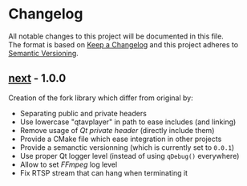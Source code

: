 # Changelog

All notable changes to this project will be documented in this file.  
The format is based on [Keep a Changelog] and this project adheres to [Semantic Versioning].

## [next] - 1.0.0
Creation of the fork library which differ from original by:
- Separating public and private headers
- Use lowercase "qtavplayer" in path to ease includes (and linking)
- Remove usage of _Qt private header_ (directly include them)
- Provide a CMake file which ease integration in other projects
- Provide a semanctic versionning (which is currently set to `0.0.1`)
- Use proper Qt logger level (instead of using `qDebug()` everywhere)
- Allow to set _FFmpeg_ log level
- Fix RTSP stream that can hang when terminating it

<!-- Links -->
[keep a changelog]: https://keepachangelog.com/en/1.0.0/
[semantic versioning]: https://semver.org/spec/v2.0.0.html

<!-- Versions -->
[next]: https://github.com/Author/Repository/compare/v0.0.2...HEAD
[0.0.2]: https://github.com/Author/Repository/compare/v0.0.1...v0.0.2
[0.0.1]: https://github.com/Author/Repository/releases/tag/v0.0.1